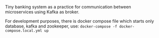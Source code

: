 Tiny banking system as a practice for communication between microservices using Kafka as broker.

For development purposes, there is docker compose file which starts only database, kafka and zookeeper, use:
`docker-compose -f docker-compose.local.yml up`